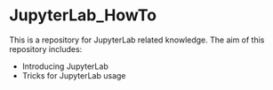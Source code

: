 # JupyterLab_HowTo
This is a repository for JupyterLab related knowledge.
The aim of this repository includes:
- Introducing JupyterLab
- Tricks for JupyterLab usage
